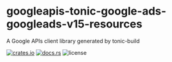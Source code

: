 # googleapis-tonic-google-ads-googleads-v15-resources

A Google APIs client library generated by tonic-build

[![crates.io](https://img.shields.io/crates/v/googleapis-tonic-google-ads-googleads-v15-resources)](https://crates.io/crates/googleapis-tonic-google-ads-googleads-v15-resources)
[![docs.rs](https://img.shields.io/docsrs/googleapis-tonic-google-ads-googleads-v15-resources)](https://docs.rs/googleapis-tonic-google-ads-googleads-v15-resources)
![license](https://img.shields.io/crates/l/googleapis-tonic-google-ads-googleads-v15-resources)
